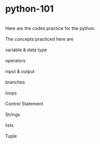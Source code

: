 # python-101

<br>
Here are the codes practice for the python.
</br>
<br>
The concepts practiced here are
</br>
<br>
variable & data type
</br>
<br>
operators
</br>
<br>
input & output
</br>
<br>
branches
</br>
<br>
loops
</br>
<br>
Control Statement
</br>
<br>
Strings
</br>
<br>
lists
</br>
<br>
Tuple
</br>
